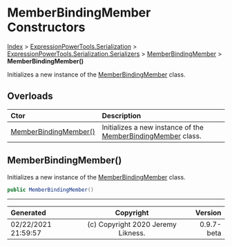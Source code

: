 ﻿# MemberBindingMember Constructors

[Index](../index.md) > [ExpressionPowerTools.Serialization](ExpressionPowerTools.Serialization.a.md) > [ExpressionPowerTools.Serialization.Serializers](ExpressionPowerTools.Serialization.Serializers.n.md) > [MemberBindingMember](ExpressionPowerTools.Serialization.Serializers.MemberBindingMember.cs.md) > **MemberBindingMember()**

Initializes a new instance of the [MemberBindingMember](ExpressionPowerTools.Serialization.Serializers.MemberBindingMember.cs.md) class.

## Overloads

| Ctor | Description |
| :-- | :-- |
| [MemberBindingMember()](#memberbindingmember) | Initializes a new instance of the [MemberBindingMember](ExpressionPowerTools.Serialization.Serializers.MemberBindingMember.cs.md) class. |

## MemberBindingMember()

Initializes a new instance of the [MemberBindingMember](ExpressionPowerTools.Serialization.Serializers.MemberBindingMember.cs.md) class.

```csharp
public MemberBindingMember()
```



---

| Generated | Copyright | Version |
| :-- | :-: | --: |
| 02/22/2021 21:59:57 | (c) Copyright 2020 Jeremy Likness. | 0.9.7-beta |
